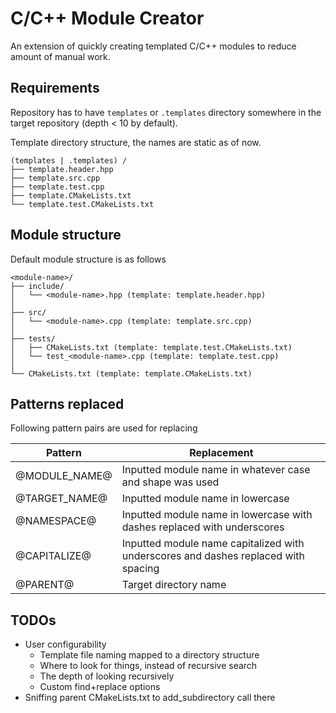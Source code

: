 # C/C++ Module Creator

An extension of quickly creating templated C/C++ modules to reduce amount of manual work.

## Requirements

Repository has to have `templates` or `.templates` directory somewhere in the target repository (depth < 10 by default).

Template directory structure, the names are static as of now.

```
(templates | .templates) /
├── template.header.hpp
├── template.src.cpp
├── template.test.cpp
├── template.CMakeLists.txt
└── template.test.CMakeLists.txt
```

## Module structure

Default module structure is as follows
```
<module-name>/
├── include/
│   └── <module-name>.hpp (template: template.header.hpp)
│
├── src/
│   └── <module-name>.cpp (template: template.src.cpp)
│
├── tests/
│   ├── CMakeLists.txt (template: template.test.CMakeLists.txt)
│   └── test_<module-name>.cpp (template: template.test.cpp)
│
└── CMakeLists.txt (template: template.CMakeLists.txt)
```

## Patterns replaced

Following pattern pairs are used for replacing

| Pattern | Replacement |
|---|---|
| @MODULE_NAME@ | Inputted module name in whatever case and shape was used |
| @TARGET_NAME@ | Inputted module name in lowercase |
| @NAMESPACE@ | Inputted module name in lowercase with dashes replaced with underscores |
| @CAPITALIZE@ | Inputted module name capitalized with underscores and dashes replaced with spacing |
| @PARENT@ | Target directory name |

## TODOs

- User configurability
    - Template file naming mapped to a directory structure
    - Where to look for things, instead of recursive search
    - The depth of looking recursively
    - Custom find+replace options
- Sniffing parent CMakeLists.txt to add_subdirectory call there
